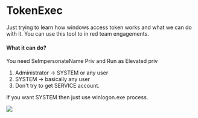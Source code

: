 # TokenExec 

Just trying to learn how windows access token works and what we can do with it. You can use this tool to in red team engagements.

#### What it can do?

You need SeImpersonateName Priv and Run as Elevated priv

1. Administrator -> SYSTEM or any user
2. SYSTEM -> basically any user
3. Don't try to get SERVICE account.

If you want SYSTEM then just use winlogon.exe process.

![](https://i.ibb.co/cycXVBK/Capture.png)
